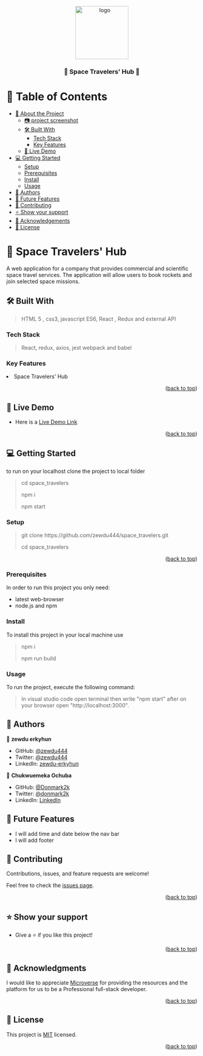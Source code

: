 <a name="readme-top"></a>

<div align="center">
  <!-- You are encouraged to replace this logo with your own! Otherwise you can also remove it. -->
  <img src="https://cdn-icons-png.flaticon.com/512/3212/3212567.png" alt="logo" width="140"  height="auto" />
  <br/>
  <h3> 🚀 <b>Space Travelers' Hub</b> 🚀</h3>

</div>

# 📗 Table of Contents

- [📖 About the Project](#about-project)
  - [:camera: project screenshot](#screen-shoot)
  - [🛠 Built With](#built-with)
    - [Tech Stack](#tech-stack)
    - [Key Features](#key-features)
  - [🚀 Live Demo](#live-demo)
- [💻 Getting Started](#getting-started)
  - [Setup](#setup)
  - [Prerequisites](#prerequisites)
  - [Install](#install)
  - [Usage](#usage)
- [👥 Authors](#authors)
- [🔭 Future Features](#future-features)
- [🤝 Contributing](#contributing)
- [⭐️ Show your support](#support)
- [🙏 Acknowledgements](#acknowledgements)
- [📝 License](#license)

# 🚀 Space Travelers' Hub <a name="about-project"></a>

<p> A web application for a company that provides commercial and scientific space travel services. The application will allow users to book rockets and join selected space missions.</p>

## 🛠 Built With <a name="built-with"> </a>

> HTML 5 , css3, javascript ES6, React , Redux and external API

### Tech Stack <a name="tech-stack"></a>

> React, redux, axios, jest webpack and babel

### Key Features <a name="key-features"></a>

 <li>Space Travelers' Hub</li>
  
<p align="right">(<a href="#readme-top">back to top</a>)</p><!-- LIVE DEMO -->

## 🚀 Live Demo <a name="live-demo"></a>
- Here is a [Live Demo Link](https://space-travelers-dycl.onrender.com/)

<p align="right">(<a href="#readme-top">back to top</a>)</p>

## 💻 Getting Started <a name="getting-started"></a>

to run on your localhost clone the project to local folder

> <p>cd space_travelers</p>
> <p>npm i</p>
> <p> npm start<p>

### Setup

> <p> git clone https://github.com/zewdu444/space_travelers.git</p>
> cd space_travelers

<p align="right">(<a href="#readme-top">back to top</a>)</p>

### Prerequisites

In order to run this project you only need:

- latest web-browser
- node.js and npm

### Install

To install this project in your local machine use

> <p> npm i </p>
> npm run build

### Usage

To run the project, execute the following command:

> In visual studio code open terminal then write "npm start" after on your browser open "http://localhost:3000".

## 👥 Authors <a name="authors"></a>

👤 **zewdu erkyhun**

- GitHub: [@zewdu444](https://github.com/zewdu444)
- Twitter: [@zewdu444](https://twitter.com/zewdu444)
- LinkedIn: [zewdu-erkyhun](https://www.linkedin.com/in/zewdu-erkyhun-081378b3/)

👤 **Chukwuemeka Ochuba**

- GitHub: [@Donmark2k](https://github.com/Donmark2k)
- Twitter: [@donmark2k](https://twitter.com/donmark2k)
- LinkedIn: [LinkedIn](https://www.linkedin.com/in/chukwuemeka-ochuba/)

## 🔭 Future Features <a name="future-features"></a>
- I will add time and date below the nav bar
- I will add footer

## 🤝 Contributing <a name="contributing"></a>

Contributions, issues, and feature requests are welcome!

Feel free to check the [issues page](https://github.com/zewdu444/space_travelers/issues).

<p align="right">(<a href="#readme-top">back to top</a>)</p>

## ⭐️ Show your support <a name="support"></a>

- Give a ⭐️ if you like this project!

<p align="right">(<a href="#readme-top">back to top</a>)</p>

## 🙏 Acknowledgments <a name="acknowledgements"></a>

I would like to appreciate [Microverse](https://www.microverse.org/) for providing the resources and the platform for us to be a Professional full-stack developer.
<p align="right">(<a href="#readme-top">back to top</a>)</p>

## 📝 License <a name="license"></a>

This project is [MIT](./LICENSE) licensed.

<p align="right">(<a href="#readme-top">back to top</a>)</p>
